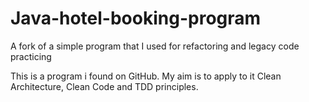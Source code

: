 # Java-hotel-booking-program
A fork of a simple program that I used for refactoring and legacy code practicing

This is a program i found on GitHub. My aim is to apply to it Clean Architecture, Clean Code and TDD principles.
